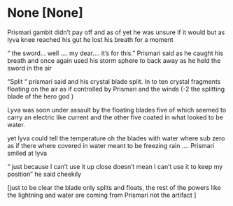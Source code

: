 # None [None]
Prismari gambit didn’t pay off and as of yet he was unsure if it would but as lyva knee reached his gut he lost his breath for a moment 

“ the sword... well .... my dear.... it’s for this.” Prismari said as he caught his breath and once again used his storm sphere to back away as he held the sword in the air 

“Split “ prismari said and his crystal blade split. In to ten crystal fragments floating on the air as if controlled by Prismari and the winds  (-2 the splitting blade of the hero god ) 

Lyva was soon under assault by the floating blades five of which seemed to carry an electric like current and the other five coated in what looked to be water. 

yet  lyva could tell the temperature oh the blades with water where sub zero as if there where covered in water meant to be freezing rain .... Prismari smiled at lyva 

“ just because I can’t use it up close doesn’t mean I can’t use it to keep my position” he said cheekily

[just to be clear the blade only splits and floats, the rest of the powers like the lightning and water are coming from Prismari not the artifact ]
